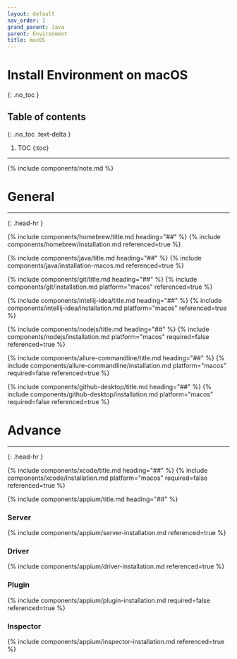 ```yaml
---
layout: default
nav_order: 1
grand_parent: Java
parent: Environment
title: macOS
---
```


# Install Environment on macOS
{: .no_toc }

## Table of contents
{: .no_toc .text-delta }

1. TOC
{:toc}
---

{% include components/note.md %}

# General
<hr>{: .head-hr }

{% include components/homebrew/title.md heading="##" %}
{% include components/homebrew/installation.md referenced=true %}

{% include components/java/title.md heading="##" %}
{% include components/java/installation-macos.md referenced=true %}

{% include components/git/title.md heading="##" %}
{% include components/git/installation.md platform="macos" referenced=true %}

{% include components/intellij-idea/title.md heading="##" %}
{% include components/intellij-idea/installation.md platform="macos" referenced=true %}

{% include components/nodejs/title.md heading="##" %}
{% include components/nodejs/installation.md platform="macos" required=false referenced=true %}

{% include components/allure-commandline/title.md heading="##" %}
{% include components/allure-commandline/installation.md platform="macos" required=false referenced=true %}

{% include components/github-desktop/title.md heading="##" %}
{% include components/github-desktop/installation.md platform="macos" required=false referenced=true %}

# Advance
<hr>{: .head-hr }

{% include components/xcode/title.md heading="##" %}
{% include components/xcode/installation.md platform="macos" required=false referenced=true %}

{% include components/appium/title.md heading="##" %}

### Server
{% include components/appium/server-installation.md referenced=true %}

### Driver
{% include components/appium/driver-installation.md referenced=true %}

### Plugin
{% include components/appium/plugin-installation.md required=false referenced=true %}

### Inspector
{% include components/appium/inspector-installation.md referenced=true %}

